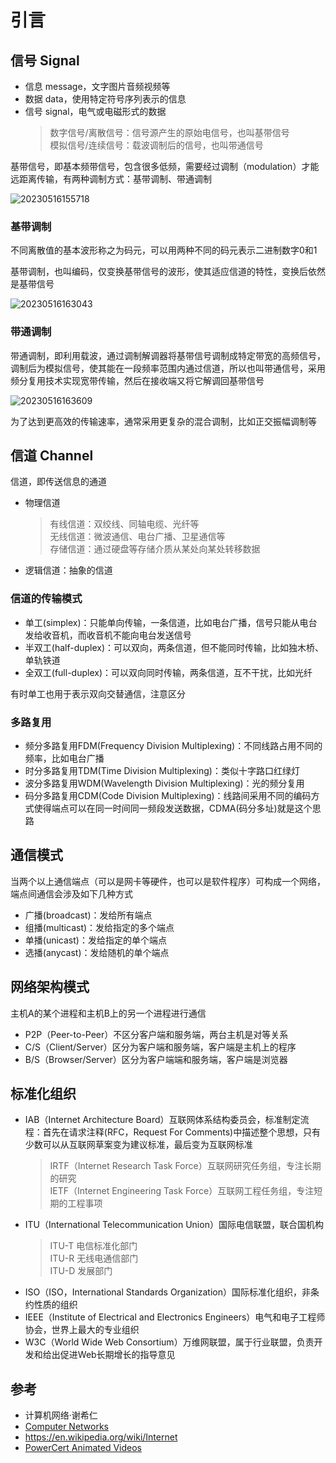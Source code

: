 # 引言

## 信号 Signal

- 信息 message，文字图片音频视频等
- 数据 data，使用特定符号序列表示的信息
- 信号 signal，电气或电磁形式的数据
  > 数字信号/离散信号：信号源产生的原始电信号，也叫基带信号  
  > 模拟信号/连续信号：载波调制后的信号，也叫带通信号

基带信号，即基本频带信号，包含很多低频，需要经过调制（modulation）才能远距离传输，有两种调制方式：基带调制、带通调制

![20230516155718](http://image.zuoright.com/20230516155718.png)

### 基带调制

不同离散值的基本波形称之为码元，可以用两种不同的码元表示二进制数字0和1

基带调制，也叫编码，仅变换基带信号的波形，使其适应信道的特性，变换后依然是基带信号

![20230516163043](http://image.zuoright.com/20230516163043.png)

### 带通调制

带通调制，即利用载波，通过调制解调器将基带信号调制成特定带宽的高频信号，调制后为模拟信号，使其能在一段频率范围内通过信道，所以也叫带通信号，采用频分复用技术实现宽带传输，然后在接收端又将它解调回基带信号

![20230516163609](http://image.zuoright.com/20230516163609.png)

为了达到更高效的传输速率，通常采用更复杂的混合调制，比如正交振幅调制等

## 信道 Channel

信道，即传送信息的通道

- 物理信道
  > 有线信道：双绞线、同轴电缆、光纤等  
  > 无线信道：微波通信、电台广播、卫星通信等  
  > 存储信道：通过硬盘等存储介质从某处向某处转移数据
- 逻辑信道：抽象的信道

### 信道的传输模式

- 单工(simplex)：只能单向传输，一条信道，比如电台广播，信号只能从电台发给收音机，而收音机不能向电台发送信号
- 半双工(half-duplex)：可以双向，两条信道，但不能同时传输，比如独木桥、单轨铁道
- 全双工(full-duplex)：可以双向同时传输，两条信道，互不干扰，比如光纤

有时单工也用于表示双向交替通信，注意区分

### 多路复用

- 频分多路复用FDM(Frequency Division Multiplexing)：不同线路占用不同的频率，比如电台广播
- 时分多路复用TDM(Time Division Multiplexing)：类似十字路口红绿灯
- 波分多路复用WDM(Wavelength Division Multiplexing)：光的频分复用
- 码分多路复用CDM(Code Division Multiplexing)：线路间采用不同的编码方式使得端点可以在同一时间同一频段发送数据，CDMA(码分多址)就是这个思路

## 通信模式

当两个以上通信端点（可以是网卡等硬件，也可以是软件程序）可构成一个网络，端点间通信会涉及如下几种方式

- 广播(broadcast)：发给所有端点
- 组播(multicast)：发给指定的多个端点
- 单播(unicast)：发给指定的单个端点
- 选播(anycast)：发给随机的单个端点

## 网络架构模式

主机A的某个进程和主机B上的另一个进程进行通信

- P2P（Peer-to-Peer）不区分客户端和服务端，两台主机是对等关系
- C/S（Client/Server）区分为客户端和服务端，客户端是主机上的程序
- B/S（Browser/Server）区分为客户端端和服务端，客户端是浏览器

## 标准化组织

- IAB（Internet Architecture Board）互联网体系结构委员会，标准制定流程：首先在请求注释(RFC，Request For Comments)中描述整个思想，只有少数可以从互联网草案变为建议标准，最后变为互联网标准
  > IRTF（Internet Research Task Force）互联网研究任务组，专注长期的研究  
  > IETF（Internet Engineering Task Force）互联网工程任务组，专注短期的工程事项  
- ITU（International Telecommunication Union）国际电信联盟，联合国机构
  > ITU-T 电信标准化部门  
  > ITU-R 无线电通信部门  
  > ITU-D 发展部门  
- ISO（ISO，International Standards Organization）国际标准化组织，非条约性质的组织
- IEEE（Institute of Electrical and Electronics Engineers）电气和电子工程师协会，世界上最大的专业组织
- W3C（World Wide Web Consortium）万维网联盟，属于行业联盟，负责开发和给出促进Web长期增长的指导意见

## 参考

- 计算机网络·谢希仁
- [Computer Networks](https://book.douban.com/subject/1229951/)
- <https://en.wikipedia.org/wiki/Internet>
- [PowerCert Animated Videos](https://www.youtube.com/c/PowerCertAnimatedVideos/featured)
